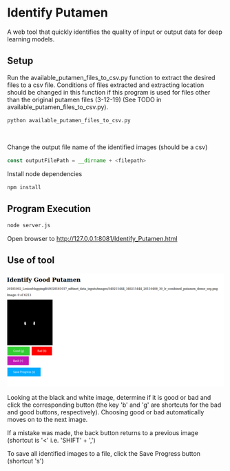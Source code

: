 # Identify Putamen

A web tool that quickly identifies the quality of input or output data for deep learning models.

## Setup

Run the available_putamen_files_to_csv.py function to extract the desired files to a csv file.  Conditions of files extracted and extracting location should be changed in this function if this program is used for files other than the original putamen files (3-12-19) (See TODO in available_putamen_files_to_csv.py).

```bash
python available_putamen_files_to_csv.py
```

&nbsp;
&nbsp;

Change the output file name of the identified images (should be a csv)
```javascript
const outputFilePath = __dirname + <filepath>
```

Install node dependencies

```bash
npm install
```


## Program Execution

```bash
node server.js
```

Open browser to http://127.0.0.1:8081/Identify_Putamen.html

## Use of tool

![image](https://raw.githubusercontent.com/BRAINSia/SINAPSE/master/20190312_IdentifyPutamen/Identify%20Good%20Putamen_Edited.png)

Looking at the black and white image, determine if it is good or bad and click the corresponding button (the key 'b' and 'g' are shortcuts for the bad and good buttons, respectively).  Choosing good or bad automatically moves on to the next image.

If a mistake was made, the back button returns to a previous image (shortcut is '<' i.e. 'SHIFT' + ',')

To save all identified images to a file, click the Save Progress button (shortcut 's')
